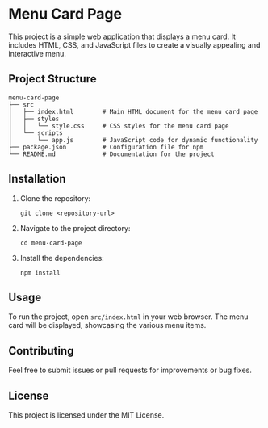 # Menu Card Page

This project is a simple web application that displays a menu card. It includes HTML, CSS, and JavaScript files to create a visually appealing and interactive menu.

## Project Structure

```
menu-card-page
├── src
│   ├── index.html        # Main HTML document for the menu card page
│   ├── styles
│   │   └── style.css     # CSS styles for the menu card page
│   └── scripts
│       └── app.js        # JavaScript code for dynamic functionality
├── package.json          # Configuration file for npm
└── README.md             # Documentation for the project
```

## Installation

1. Clone the repository:
   ```
   git clone <repository-url>
   ```
2. Navigate to the project directory:
   ```
   cd menu-card-page
   ```
3. Install the dependencies:
   ```
   npm install
   ```

## Usage

To run the project, open `src/index.html` in your web browser. The menu card will be displayed, showcasing the various menu items.

## Contributing

Feel free to submit issues or pull requests for improvements or bug fixes. 

## License

This project is licensed under the MIT License.